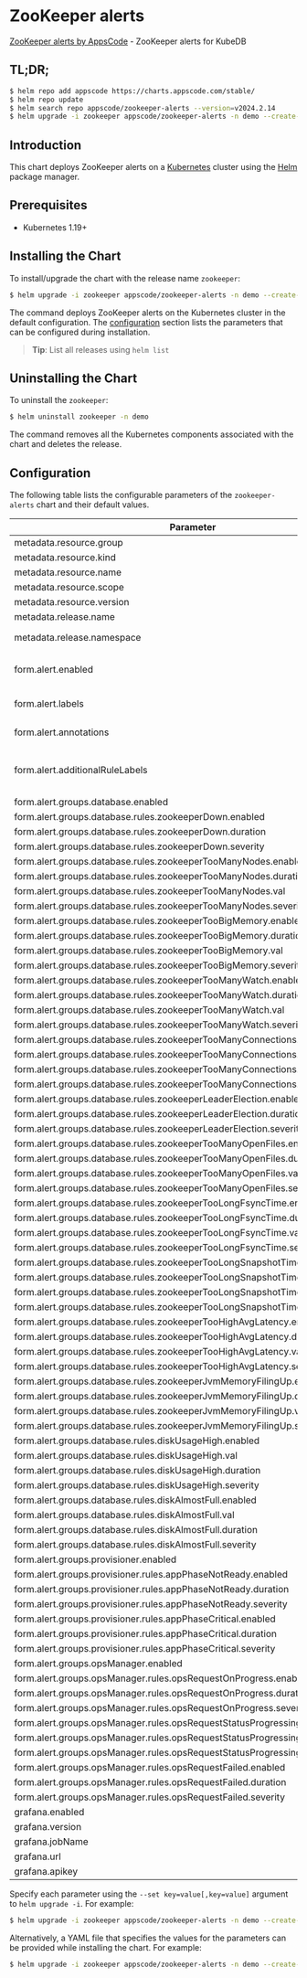 # ZooKeeper alerts

[ZooKeeper alerts by AppsCode](https://github.com/appscode/alerts) - ZooKeeper alerts for KubeDB

## TL;DR;

```bash
$ helm repo add appscode https://charts.appscode.com/stable/
$ helm repo update
$ helm search repo appscode/zookeeper-alerts --version=v2024.2.14
$ helm upgrade -i zookeeper appscode/zookeeper-alerts -n demo --create-namespace --version=v2024.2.14
```

## Introduction

This chart deploys ZooKeeper alerts on a [Kubernetes](http://kubernetes.io) cluster using the [Helm](https://helm.sh) package manager.

## Prerequisites

- Kubernetes 1.19+

## Installing the Chart

To install/upgrade the chart with the release name `zookeeper`:

```bash
$ helm upgrade -i zookeeper appscode/zookeeper-alerts -n demo --create-namespace --version=v2024.2.14
```

The command deploys ZooKeeper alerts on the Kubernetes cluster in the default configuration. The [configuration](#configuration) section lists the parameters that can be configured during installation.

> **Tip**: List all releases using `helm list`

## Uninstalling the Chart

To uninstall the `zookeeper`:

```bash
$ helm uninstall zookeeper -n demo
```

The command removes all the Kubernetes components associated with the chart and deletes the release.

## Configuration

The following table lists the configurable parameters of the `zookeeper-alerts` chart and their default values.

|                                   Parameter                                   |                  Description                  |                     Default                      |
|-------------------------------------------------------------------------------|-----------------------------------------------|--------------------------------------------------|
| metadata.resource.group                                                       |                                               | <code>kubedb.com</code>                          |
| metadata.resource.kind                                                        |                                               | <code>ZooKeeper</code>                           |
| metadata.resource.name                                                        |                                               | <code>zookeepers</code>                          |
| metadata.resource.scope                                                       |                                               | <code>Namespaced</code>                          |
| metadata.resource.version                                                     |                                               | <code>v1alpha2</code>                            |
| metadata.release.name                                                         | Release name                                  | <code>""</code>                                  |
| metadata.release.namespace                                                    | Release namespace                             | <code>""</code>                                  |
| form.alert.enabled                                                            | # Enable PrometheusRule alerts                | <code>warning</code>                             |
| form.alert.labels                                                             | # Labels for default rules                    | <code>{"release":"kube-prometheus-stack"}</code> |
| form.alert.annotations                                                        | # Annotations for default rules               | <code>{}</code>                                  |
| form.alert.additionalRuleLabels                                               | # Additional labels for PrometheusRule alerts | <code>{}</code>                                  |
| form.alert.groups.database.enabled                                            |                                               | <code>warning</code>                             |
| form.alert.groups.database.rules.zookeeperDown.enabled                        |                                               | <code>true</code>                                |
| form.alert.groups.database.rules.zookeeperDown.duration                       |                                               | <code>"1m"</code>                                |
| form.alert.groups.database.rules.zookeeperDown.severity                       |                                               | <code>critical</code>                            |
| form.alert.groups.database.rules.zookeeperTooManyNodes.enabled                |                                               | <code>true</code>                                |
| form.alert.groups.database.rules.zookeeperTooManyNodes.duration               |                                               | <code>"1m"</code>                                |
| form.alert.groups.database.rules.zookeeperTooManyNodes.val                    |                                               | <code>1000000</code>                             |
| form.alert.groups.database.rules.zookeeperTooManyNodes.severity               |                                               | <code>warning</code>                             |
| form.alert.groups.database.rules.zookeeperTooBigMemory.enabled                |                                               | <code>true</code>                                |
| form.alert.groups.database.rules.zookeeperTooBigMemory.duration               |                                               | <code>"1m"</code>                                |
| form.alert.groups.database.rules.zookeeperTooBigMemory.val                    |                                               | <code>1</code>                                   |
| form.alert.groups.database.rules.zookeeperTooBigMemory.severity               |                                               | <code>warning</code>                             |
| form.alert.groups.database.rules.zookeeperTooManyWatch.enabled                |                                               | <code>true</code>                                |
| form.alert.groups.database.rules.zookeeperTooManyWatch.duration               |                                               | <code>"1m"</code>                                |
| form.alert.groups.database.rules.zookeeperTooManyWatch.val                    |                                               | <code>10000</code>                               |
| form.alert.groups.database.rules.zookeeperTooManyWatch.severity               |                                               | <code>warning</code>                             |
| form.alert.groups.database.rules.zookeeperTooManyConnections.enabled          |                                               | <code>true</code>                                |
| form.alert.groups.database.rules.zookeeperTooManyConnections.duration         |                                               | <code>"1m"</code>                                |
| form.alert.groups.database.rules.zookeeperTooManyConnections.val              |                                               | <code>60</code>                                  |
| form.alert.groups.database.rules.zookeeperTooManyConnections.severity         |                                               | <code>warning</code>                             |
| form.alert.groups.database.rules.zookeeperLeaderElection.enabled              |                                               | <code>true</code>                                |
| form.alert.groups.database.rules.zookeeperLeaderElection.duration             |                                               | <code>"1m"</code>                                |
| form.alert.groups.database.rules.zookeeperLeaderElection.severity             |                                               | <code>warning</code>                             |
| form.alert.groups.database.rules.zookeeperTooManyOpenFiles.enabled            |                                               | <code>true</code>                                |
| form.alert.groups.database.rules.zookeeperTooManyOpenFiles.duration           |                                               | <code>"1m"</code>                                |
| form.alert.groups.database.rules.zookeeperTooManyOpenFiles.val                |                                               | <code>300</code>                                 |
| form.alert.groups.database.rules.zookeeperTooManyOpenFiles.severity           |                                               | <code>warning</code>                             |
| form.alert.groups.database.rules.zookeeperTooLongFsyncTime.enabled            |                                               | <code>true</code>                                |
| form.alert.groups.database.rules.zookeeperTooLongFsyncTime.duration           |                                               | <code>"1m"</code>                                |
| form.alert.groups.database.rules.zookeeperTooLongFsyncTime.val                |                                               | <code>100</code>                                 |
| form.alert.groups.database.rules.zookeeperTooLongFsyncTime.severity           |                                               | <code>warning</code>                             |
| form.alert.groups.database.rules.zookeeperTooLongSnapshotTime.enabled         |                                               | <code>true</code>                                |
| form.alert.groups.database.rules.zookeeperTooLongSnapshotTime.duration        |                                               | <code>"1m"</code>                                |
| form.alert.groups.database.rules.zookeeperTooLongSnapshotTime.val             |                                               | <code>100</code>                                 |
| form.alert.groups.database.rules.zookeeperTooLongSnapshotTime.severity        |                                               | <code>warning</code>                             |
| form.alert.groups.database.rules.zookeeperTooHighAvgLatency.enabled           |                                               | <code>true</code>                                |
| form.alert.groups.database.rules.zookeeperTooHighAvgLatency.duration          |                                               | <code>"1m"</code>                                |
| form.alert.groups.database.rules.zookeeperTooHighAvgLatency.val               |                                               | <code>100</code>                                 |
| form.alert.groups.database.rules.zookeeperTooHighAvgLatency.severity          |                                               | <code>warning</code>                             |
| form.alert.groups.database.rules.zookeeperJvmMemoryFilingUp.enabled           |                                               | <code>true</code>                                |
| form.alert.groups.database.rules.zookeeperJvmMemoryFilingUp.duration          |                                               | <code>"1m"</code>                                |
| form.alert.groups.database.rules.zookeeperJvmMemoryFilingUp.val               |                                               | <code>0.8</code>                                 |
| form.alert.groups.database.rules.zookeeperJvmMemoryFilingUp.severity          |                                               | <code>warning</code>                             |
| form.alert.groups.database.rules.diskUsageHigh.enabled                        |                                               | <code>true</code>                                |
| form.alert.groups.database.rules.diskUsageHigh.val                            |                                               | <code>80</code>                                  |
| form.alert.groups.database.rules.diskUsageHigh.duration                       |                                               | <code>"1m"</code>                                |
| form.alert.groups.database.rules.diskUsageHigh.severity                       |                                               | <code>warning</code>                             |
| form.alert.groups.database.rules.diskAlmostFull.enabled                       |                                               | <code>true</code>                                |
| form.alert.groups.database.rules.diskAlmostFull.val                           |                                               | <code>95</code>                                  |
| form.alert.groups.database.rules.diskAlmostFull.duration                      |                                               | <code>"1m"</code>                                |
| form.alert.groups.database.rules.diskAlmostFull.severity                      |                                               | <code>critical</code>                            |
| form.alert.groups.provisioner.enabled                                         |                                               | <code>warning</code>                             |
| form.alert.groups.provisioner.rules.appPhaseNotReady.enabled                  |                                               | <code>true</code>                                |
| form.alert.groups.provisioner.rules.appPhaseNotReady.duration                 |                                               | <code>"1m"</code>                                |
| form.alert.groups.provisioner.rules.appPhaseNotReady.severity                 |                                               | <code>critical</code>                            |
| form.alert.groups.provisioner.rules.appPhaseCritical.enabled                  |                                               | <code>true</code>                                |
| form.alert.groups.provisioner.rules.appPhaseCritical.duration                 |                                               | <code>"15m"</code>                               |
| form.alert.groups.provisioner.rules.appPhaseCritical.severity                 |                                               | <code>warning</code>                             |
| form.alert.groups.opsManager.enabled                                          |                                               | <code>warning</code>                             |
| form.alert.groups.opsManager.rules.opsRequestOnProgress.enabled               |                                               | <code>true</code>                                |
| form.alert.groups.opsManager.rules.opsRequestOnProgress.duration              |                                               | <code>"0m"</code>                                |
| form.alert.groups.opsManager.rules.opsRequestOnProgress.severity              |                                               | <code>info</code>                                |
| form.alert.groups.opsManager.rules.opsRequestStatusProgressingToLong.enabled  |                                               | <code>true</code>                                |
| form.alert.groups.opsManager.rules.opsRequestStatusProgressingToLong.duration |                                               | <code>"30m"</code>                               |
| form.alert.groups.opsManager.rules.opsRequestStatusProgressingToLong.severity |                                               | <code>critical</code>                            |
| form.alert.groups.opsManager.rules.opsRequestFailed.enabled                   |                                               | <code>true</code>                                |
| form.alert.groups.opsManager.rules.opsRequestFailed.duration                  |                                               | <code>"0m"</code>                                |
| form.alert.groups.opsManager.rules.opsRequestFailed.severity                  |                                               | <code>critical</code>                            |
| grafana.enabled                                                               |                                               | <code>false</code>                               |
| grafana.version                                                               |                                               | <code>7.5.5</code>                               |
| grafana.jobName                                                               |                                               | <code>kubedb-databases</code>                    |
| grafana.url                                                                   |                                               | <code>""</code>                                  |
| grafana.apikey                                                                |                                               | <code>""</code>                                  |


Specify each parameter using the `--set key=value[,key=value]` argument to `helm upgrade -i`. For example:

```bash
$ helm upgrade -i zookeeper appscode/zookeeper-alerts -n demo --create-namespace --version=v2024.2.14 --set metadata.resource.group=kubedb.com
```

Alternatively, a YAML file that specifies the values for the parameters can be provided while
installing the chart. For example:

```bash
$ helm upgrade -i zookeeper appscode/zookeeper-alerts -n demo --create-namespace --version=v2024.2.14 --values values.yaml
```
